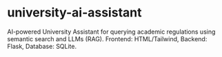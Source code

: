 # university-ai-assistant
AI-powered University Assistant for querying academic regulations using semantic search and LLMs (RAG). Frontend: HTML/Tailwind, Backend: Flask, Database: SQLite.
